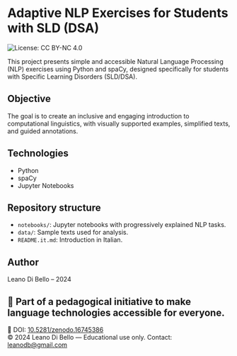 # Adaptive NLP Exercises for Students with SLD (DSA)
![License: CC BY-NC 4.0](https://img.shields.io/badge/License-CC%20BY--NC%204.0-lightgrey.svg)


This project presents simple and accessible Natural Language Processing (NLP) exercises using Python and spaCy, designed specifically for students with Specific Learning Disorders (SLD/DSA).

## Objective
The goal is to create an inclusive and engaging introduction to computational linguistics, with visually supported examples, simplified texts, and guided annotations.

## Technologies
- Python
- spaCy
- Jupyter Notebooks

## Repository structure
- `notebooks/`: Jupyter notebooks with progressively explained NLP tasks.
- `data/`: Sample texts used for analysis.
- `README.it.md`: Introduction in Italian.

## Author
Leano Di Bello – 2024

🔗 Part of a pedagogical initiative to make language technologies accessible for everyone.
---

📌 DOI: [10.5281/zenodo.16745386](https://doi.org/10.5281/zenodo.16745386)  
© 2024 Leano Di Bello — Educational use only. Contact: leanodb@gmail.com

